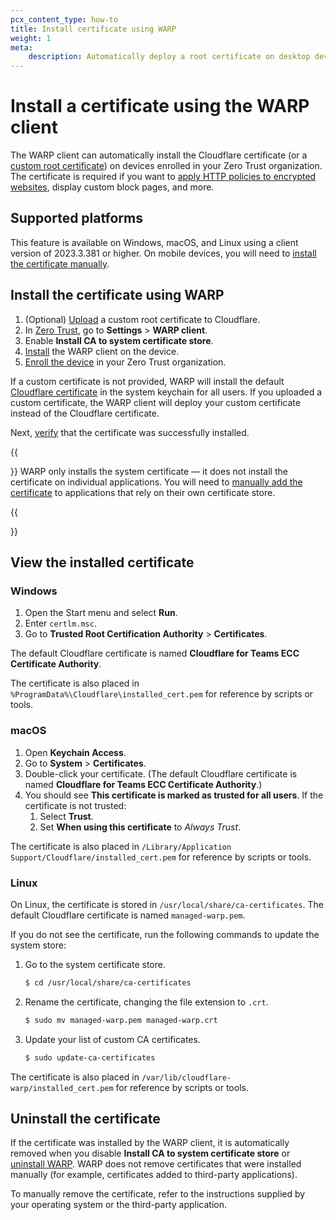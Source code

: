 ```yaml
---
pcx_content_type: how-to
title: Install certificate using WARP
weight: 1
meta:
    description: Automatically deploy a root certificate on desktop devices.
---
```


# Install a certificate using the WARP client

The WARP client can automatically install the Cloudflare certificate (or a [custom root certificate](/cloudflare-one/connections/connect-devices/warp/user-side-certificates/custom-certificate/)) on devices enrolled in your Zero Trust organization. The certificate is required if you want to [apply HTTP policies to encrypted websites](/cloudflare-one/policies/gateway/http-policies/tls-decryption/), display custom block pages, and more.

## Supported platforms

This feature is available on Windows, macOS, and Linux using a client version of 2023.3.381 or higher. On mobile devices, you will need to [install the certificate manually](/cloudflare-one/connections/connect-devices/warp/user-side-certificates/install-cloudflare-cert/).

## Install the certificate using WARP

1. (Optional) [Upload](/cloudflare-one/connections/connect-devices/warp/user-side-certificates/custom-certificate/) a custom root certificate to Cloudflare.
2. In [Zero Trust](https://one.dash.cloudflare.com/), go to **Settings** > **WARP client**.
3. Enable **Install CA to system certificate store**.
4. [Install](/cloudflare-one/connections/connect-devices/warp/download-warp/) the WARP client on the device.
5. [Enroll the device](/cloudflare-one/connections/connect-devices/warp/deployment/manual-deployment/) in your Zero Trust organization.

If a custom certificate is not provided, WARP will install the default [Cloudflare certificate](/cloudflare-one/connections/connect-devices/warp/user-side-certificates/install-cloudflare-cert/#download-the-cloudflare-root-certificate) in the system keychain for all users. If you uploaded a custom certificate, the WARP client will deploy your custom certificate instead of the Cloudflare certificate.

Next, [verify](#view-the-installed-certificate) that the certificate was successfully installed.

{{<Aside type="note" header="Important">}}
WARP only installs the system certificate — it does not install the certificate on individual applications. You will need to [manually add the certificate](/cloudflare-one/connections/connect-devices/warp/user-side-certificates/install-cloudflare-cert/#add-the-certificate-to-applications) to applications that rely on their own certificate store.

{{</Aside>}}

## View the installed certificate

### Windows

1. Open the Start menu and select **Run**.
2. Enter `certlm.msc`.
3. Go to **Trusted Root Certification Authority** > **Certificates**.

The default Cloudflare certificate is named **Cloudflare for Teams ECC Certificate Authority**.

The certificate is also placed in `%ProgramData%\Cloudflare\installed_cert.pem` for reference by scripts or tools.

### macOS

1. Open **Keychain Access**.
2. Go to **System** > **Certificates**.
3. Double-click your certificate. (The default Cloudflare certificate is named **Cloudflare for Teams ECC Certificate Authority**.)
4. You should see **This certificate is marked as trusted for all users**. If the certificate is not trusted:
    1. Select **Trust**.
    2. Set **When using this certificate** to _Always Trust_.
  
The certificate is also placed in `/Library/Application Support/Cloudflare/installed_cert.pem` for reference by scripts or tools.

### Linux

On Linux, the certificate is stored in `/usr/local/share/ca-certificates`. The default Cloudflare certificate is named `managed-warp.pem`.

If you do not see the certificate, run the following commands to update the system store:

1. Go to the system certificate store.

    ```sh
    $ cd /usr/local/share/ca-certificates
    ```

2. Rename the certificate, changing the file extension to `.crt`.

    ```sh
    $ sudo mv managed-warp.pem managed-warp.crt
    ```

3. Update your list of custom CA certificates.

    ```sh
    $ sudo update-ca-certificates
    ```

The certificate is also placed in `/var/lib/cloudflare-warp/installed_cert.pem` for reference by scripts or tools.

## Uninstall the certificate

If the certificate was installed by the WARP client, it is automatically removed when you disable **Install CA to system certificate store** or [uninstall WARP](/cloudflare-one/connections/connect-devices/warp/remove-warp/). WARP does not remove certificates that were installed manually (for example, certificates added to third-party applications).

To manually remove the certificate, refer to the instructions supplied by your operating system or the third-party application.
